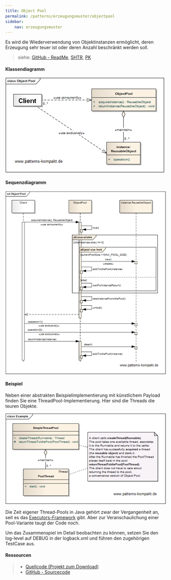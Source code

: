 ```yaml
---
title: Object Pool
permalink: /patterns/erzeugungsmuster/objectpool
sidebar:
    nav: erzeugungsmuster
---
```


Es wird die Wiederverwendung von Objektinstanzen ermöglicht, deren Erzeugung sehr teuer ist oder deren Anzahl beschränkt werden soll.

> siehe: [GitHub - ReadMe](https://github.com/KarlEilebrecht/patterns-kompakt-code/blob/main/src/test/java/de/calamanari/pk/objectpool/README.md), [SHTR](/literature#shtr), [PK](/literature#pk)

#### Klassendiagramm

![](/images/patterns/objectpool/object_pool_cn.png)

#### Sequenzdiagramm

![](/images/patterns/objectpool/object_pool_dn.png)

#### Beispiel

Neben einer abstrakten Beispielimplementierung mit künstlichem Payload finden Sie eine ThreadPool-Implementierung. Hier sind die Threads die teuren Objekte.

![](/images/patterns/objectpool/object_pool_cx.png)

Die Zeit eigener Thread-Pools in Java gehört zwar der Vergangenheit an, seit es das [Executors-Framework](https://docs.oracle.com/javase/8/docs/api/index.html?java/util/concurrent/package-summary.html) gibt.
Aber zur Veranschaulichung einer Pool-Variante taugt der Code noch.

Um das Zusammenspiel im Detail beobachten zu können, setzen Sie den log-level auf DEBUG in der logback.xml und führen den zugehörigen TestCase aus.

#### Ressourcen

> * [Quellcode (Projekt zum Download)](/patterns#codebeispiele)
> * [GitHub - Sourcecode](https://github.com/KarlEilebrecht/patterns-kompakt-code/tree/main/src/main/java/de/calamanari/pk/objectpool)